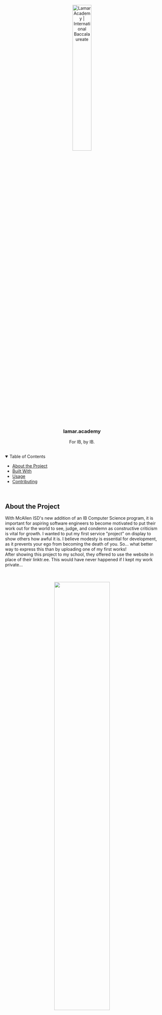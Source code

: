 <p align="center">
  <img src="https://i.imgur.com/LBb14Sl.png" alt="Lamar Academy | International Baccalaureate"; width=35%/>
</p>

<h3 align="center">lamar.academy</h3>
<p align="center">For IB, by IB.</p>
<br>

<details open>
<summary>Table of Contents</summary>

* [About the Project](#about-the-project)
* [Built With](#built-with)
* [Usage](#usage)
* [Contributing](#contributing)
</details>
<br>

## About the Project

With McAllen ISD's new addition of an IB Computer Science program, it is important for aspiring software engineers to become motivated to put their work out for the world to see, judge, and condemn as constructive criticism is vital for growth. I wanted to put my first service "project" on display to show others how awful it is. I believe modesty is essential for development, as it prevents your ego from becoming the death of you. So... what better way to express this than by uploading one of my first works!
<br>
After showing this project to my school, they offered to use the website in place of their linktr.ee. This would have never happened if I kept my work private...
<br>
<br>
<br>

<p align ="center">
  <img src="https://i.imgur.com/7uz5Z4f.png"; width=60%/>
</p>
<p align="center"><i>As seen on <a href="https://instagram.com/lamar_academy">@lamar_academy</a>!</i></p>

## Built With
* HTML
* CSS
* JavaScript

## Usage

This website's literal purpose is to display Lamar Academy student resources, social media redirects, and additional associated websites.
<br>
Subsequently, this website is a demonstration of humility and can hopefully inspire other new software developers to act similarly.
